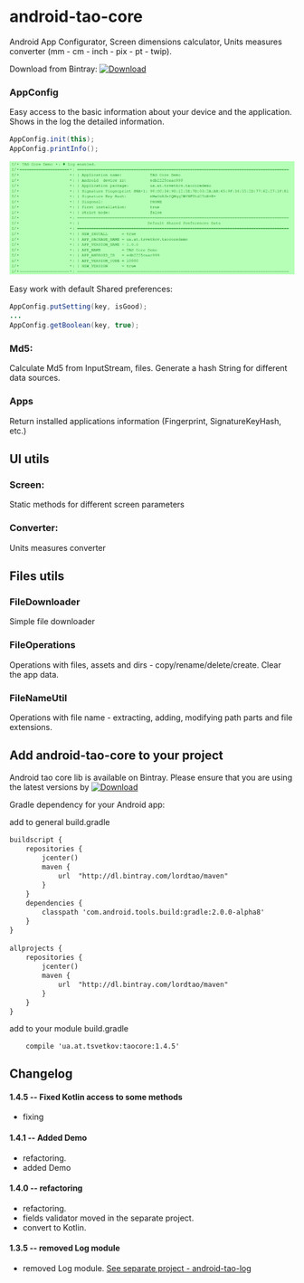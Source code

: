 android-tao-core
================

Android App Configurator, Screen dimensions calculator, Units measures converter (mm - cm - inch - pix - pt - twip).

Download from Bintray: [ ![Download](https://api.bintray.com/packages/lordtao/maven/android-tao-core/images/download.svg) ](https://bintray.com/lordtao/maven/android-tao-core/_latestVersion)

### AppConfig
Easy access to the basic information about your device and the application. Shows in the log the detailed information.

```java
AppConfig.init(this);
AppConfig.printInfo();
```

![Image of App info example](log_app_info.png)

Easy work with default Shared preferences:
```java
AppConfig.putSetting(key, isGood);
...
AppConfig.getBoolean(key, true);
```

### Md5:
Calculate Md5 from InputStream, files. Generate a hash String for different data sources.

### Apps
Return installed applications information (Fingerprint, SignatureKeyHash, etc.)

UI utils
--------

### Screen:
Static methods for different screen parameters

### Converter:
Units measures converter

Files utils
-----------

### FileDownloader
Simple file downloader

### FileOperations
Operations with files, assets and dirs - copy/rename/delete/create. Clear the app data.

### FileNameUtil
Operations with file name - extracting, adding, modifying path parts and file extensions.

Add android-tao-core to your project
----------------------------
Android tao core lib is available on Bintray. Please ensure that you are using the latest versions by [ ![Download](https://api.bintray.com/packages/lordtao/maven/android-tao-core/images/download.svg) ](https://bintray.com/lordtao/maven/android-tao-core/_latestVersion)

Gradle dependency for your Android app:

add to general build.gradle
```
buildscript {
    repositories {
        jcenter()
        maven {
            url  "http://dl.bintray.com/lordtao/maven"
        }
    }
    dependencies {
        classpath 'com.android.tools.build:gradle:2.0.0-alpha8'
    }
}

allprojects {
    repositories {
        jcenter()
        maven {
            url  "http://dl.bintray.com/lordtao/maven"
        }
    }
}
```
add to your module build.gradle
```
    compile 'ua.at.tsvetkov:taocore:1.4.5'
```

Changelog
---------


#### 1.4.5 -- Fixed Kotlin access to some methods
* fixing

#### 1.4.1 -- Added Demo
* refactoring.
* added Demo

#### 1.4.0 -- refactoring
* refactoring.
* fields validator moved in the separate project.
* convert to Kotlin.

#### 1.3.5 -- removed Log module
* removed Log module. [See separate project - android-tao-log](https://github.com/lordtao/android-tao-log)

